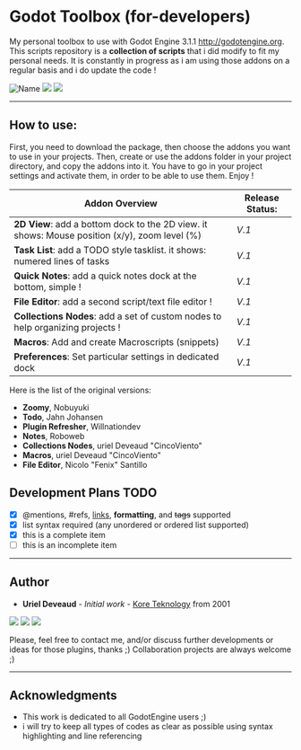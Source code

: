 # Godot Toolbox (for-developers)

My personal toolbox to use with Godot Engine 3.1.1 http://godotengine.org. This scripts repository is a **collection of scripts** that i did modify to fit my personal needs. It is constantly in progress as i am using those addons on a regular basis and i do update the code !

<img src="https://img.shields.io/badge/Godot Engine-3.1.1-lightblue.svg" alt="Name" />  <img src="https://img.shields.io/badge/GD-Script-purple.svg" /> <img src="https://img.shields.io/badge/Uriel Deveaud-2019-blue.svg" /> 

---

## How to use:
First, you need to download the package, then choose the addons you want to use in your projects.
Then, create or use the addons folder in your project directory, and copy the addons into it.
You have to go in your project settings and activate them, in order to be able to use them.
Enjoy !

**Addon Overview** | **Release Status:**
------------ | -------------
**2D View**: add a bottom dock to the 2D view. it shows: Mouse position (x/y), zoom level (%) | *V.1*
**Task List**: add a TODO style tasklist. it shows: numered lines of tasks | *V.1*
**Quick Notes**: add a quick notes dock at the bottom, simple ! | *V.1*
**File Editor**: add a second script/text file editor ! | *V.1*
**Collections Nodes**: add a set of custom nodes to help organizing projects ! | *V.1*
**Macros**: Add and create Macroscripts (snippets) | *V.1*
**Preferences**: Set particular settings in dedicated dock | *V.1*

Here is the list of the original versions:
- **Zoomy**, Nobuyuki 
- **Todo**, Jahn Johansen
- **Plugin Refresher**, Willnationdev
- **Notes**, Roboweb
- **Collections Nodes**, uriel Deveaud "CincoViento"
- **Macros**, uriel Deveaud "CincoViento"
- **File Editor**, Nicolo "Fenix" Santillo

## Development Plans TODO

- [x] @mentions, #refs, [links](), **formatting**, and <del>tags</del> supported
- [x] list syntax required (any unordered or ordered list supported)
- [x] this is a complete item
- [ ] this is an incomplete item

---

## Author

* **Uriel Deveaud** - *Initial work* - [Kore Teknology](https://github.com/KoreTeknology) from 2001

<img src="https://img.shields.io/badge/Aktiv-25-9cf.svg" /> <img src="https://img.shields.io/badge/5-Viento-9cf.svg" /> <img src="https://img.shields.io/badge/Kore-Teknology-9cf.svg" />

Please, feel free to contact me, and/or discuss further developments or ideas for those plugins, thanks ;)
Collaboration projects are always welcome ;)

---

## Acknowledgments

* This work is dedicated to all GodotEngine users ;)
* i will try to keep all types of codes as clear as possible using syntax highlighting and line referencing

